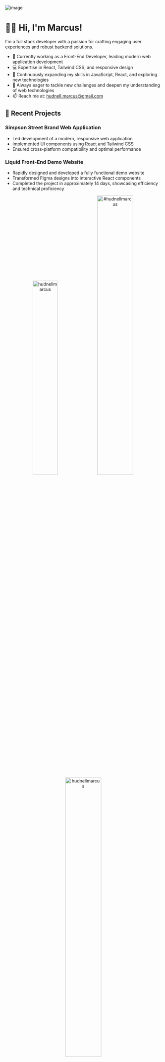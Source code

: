 ![image](https://user-images.githubusercontent.com/103913070/167768712-21dd415f-7272-415b-b24e-2c84f9ebcf18.png)

# 👋🏾 Hi, I'm Marcus!

I'm a full stack developer with a passion for crafting engaging user experiences and robust backend solutions.

- 🚀 Currently working as a Front-End Developer, leading modern web application development
- 💻 Expertise in React, Tailwind CSS, and responsive design
- 🌱 Continuously expanding my skills in JavaScript, React, and exploring new technologies
- 👀 Always eager to tackle new challenges and deepen my understanding of web technologies
- 📫 Reach me at: hudnell.marcus@gmail.com

## 🎨 Recent Projects

### Simpson Street Brand Web Application
- Led development of a modern, responsive web application
- Implemented UI components using React and Tailwind CSS
- Ensured cross-platform compatibility and optimal performance

### Liquid Front-End Demo Website
- Rapidly designed and developed a fully functional demo website
- Transformed Figma designs into interactive React components
- Completed the project in approximately 14 days, showcasing efficiency and technical proficiency

<p align="center">
<img width="40%" src="https://github-readme-stats.vercel.app/api/top-langs?username=hudnellmarcus&show_icons=true&theme=dracula&title_color=ff8000&text_color=ffffff&bg_color=6a6a6a&locale=en&layout=compact&hide_border=true" alt="hudnellmarcus" /> 
<img width="48%" src="https://github-readme-stats.vercel.app/api?username=hudnellmarcus&show_icons=true&theme=dracula&title_color=ff8000&text_color=ffffff&bg_color=6a6a6a&locale=en&hide_border=true" alt="#hudnellmarcus" />
<img width="48%" src="https://github-readme-streak-stats.herokuapp.com/?user=hudnellmarcus&theme=highcontrast&hide_border=true" alt="hudnellmarcus" />
</p>

<!---
hudnellmarcus/hudnellmarcus is a ✨ special ✨ repository because its `README.md` (this file) appears on your GitHub profile.
You can click the Preview link to take a look at your changes.
--->
